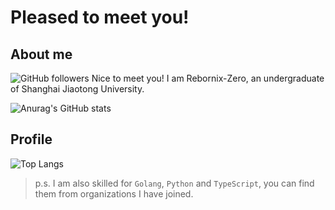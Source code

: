 # Pleased to meet you!

## About me
![GitHub followers](https://img.shields.io/github/followers/Rebornix-zero) Nice to meet you! I am Rebornix-Zero, an undergraduate of Shanghai Jiaotong University.

![Anurag's GitHub stats](https://github-readme-stats.vercel.app/api?username=Rebornix-zero&theme=tokyonight)

## Profile
![Top Langs](https://github-readme-stats.vercel.app/api/top-langs/?username=Rebornix-zero&size_weight=0.5&count_weight=0.5&langs_count=5&layout=donut&theme=tokyonight)

> p.s. I am also skilled for `Golang`, `Python` and `TypeScript`, you can find them from organizations I have joined.